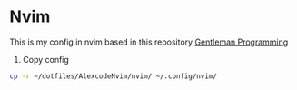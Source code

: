 # Nvim

This is my config in nvim based in this
repository [Gentleman Programming](https://github.com/Gentleman-Programming/Gentleman.Dots.git)

1. Copy config

```bash
cp -r ~/dotfiles/AlexcodeNvim/nvim/ ~/.config/nvim/
```
